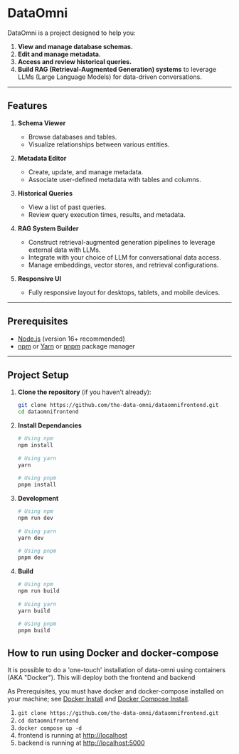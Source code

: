 # DataOmni

DataOmni is a project designed to help you:
1. **View and manage database schemas.**  
2. **Edit and manage metadata.**  
3. **Access and review historical queries.**  
4. **Build RAG (Retrieval-Augmented Generation) systems** to leverage LLMs (Large Language Models) for data-driven conversations.

---

## Features

1. **Schema Viewer**  
   - Browse databases and tables.  
   - Visualize relationships between various entities.

2. **Metadata Editor**  
   - Create, update, and manage metadata.  
   - Associate user-defined metadata with tables and columns.

3. **Historical Queries**  
   - View a list of past queries.  
   - Review query execution times, results, and metadata.

4. **RAG System Builder**  
   - Construct retrieval-augmented generation pipelines to leverage external data with LLMs.  
   - Integrate with your choice of LLM for conversational data access.  
   - Manage embeddings, vector stores, and retrieval configurations.

5. **Responsive UI**  
   - Fully responsive layout for desktops, tablets, and mobile devices.

---

## Prerequisites

- [Node.js](https://nodejs.org/en/) (version 16+ recommended)
- [npm](https://www.npmjs.com/) or [Yarn](https://yarnpkg.com/) or [pnpm](https://pnpm.io/) package manager

---

## Project Setup

1. **Clone the repository** (if you haven’t already):
    ```bash
    git clone https://github.com/the-data-omni/dataomnifrontend.git
    cd dataomnifrontend

2. **Install Dependancies**
    ```bash
    # Using npm
    npm install
  
    # Using yarn
    yarn
  
    # Using pnpm
    pnpm install

3. **Development**
    ```bash
    # Using npm
    npm run dev
  
    # Using yarn
    yarn dev
  
    # Using pnpm
    pnpm dev

4. **Build**
    ```bash
    # Using npm
    npm run build
  
    # Using yarn
    yarn build
  
    # Using pnpm
    pnpm build

## How to run using Docker and docker-compose

It is possible to do a 'one-touch' installation of data-omni using containers (AKA "Docker"). This will deploy both the frontend and backend

As Prerequisites, you must have docker and docker-compose installed on your machine; see [Docker Install](https://docs.docker.com/get-started/get-docker/) and [Docker Compose Install](https://docs.docker.com/compose/install/).

1. `git clone https://github.com/the-data-omni/dataomnifrontend.git`
2. `cd dataomnifrontend`
3. `docker compose up -d`
4. frontend is running at [http://localhost](http://localhost)
5. backend is running at [http://localhost:5000](http://localhost:5000)